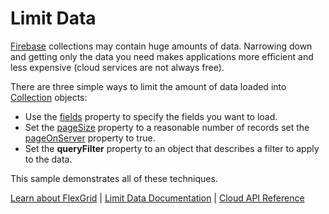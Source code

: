 Limit Data
==========

[Firebase](https://firebase.google.com/docs/firestore/data-model#collections) collections may contain huge amounts of data.
Narrowing down and getting only the data you need makes applications
more efficient and less expensive (cloud services are not always free).

There are three simple ways to limit the amount of data loaded into 
[Collection](https://www.grapecity.com/wijmo/api/classes/wijmo_cloud.collection.html) objects:

- Use the [fields](https://www.grapecity.com/wijmo/api/classes/wijmo_cloud.collection.html#fields) property to specify the fields you want to load.
- Set the [pageSize](https://www.grapecity.com/wijmo/api/classes/wijmo_cloud.collection.html#pagesize) property to a reasonable number of records set the [pageOnServer](https://www.grapecity.com/wijmo/api/classes/wijmo_cloud.collection.html#pageonserver) property to true.
- Set the **queryFilter** property to an object that describes a filter to apply to the data.

This sample demonstrates all of these techniques.

[Learn about FlexGrid](https://www.grapecity.com/wijmo/flexgrid-javascript-data-grid) | [Limit Data Documentation](https://www.grapecity.com/wijmo/docs/Topics/Cloud/Firestore/Limit-Data) | [Cloud API Reference](https://www.grapecity.com/wijmo/api/modules/wijmo_cloud.html)